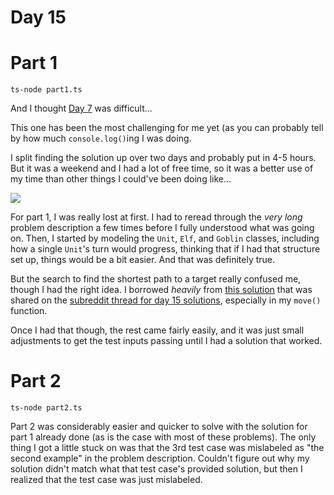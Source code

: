 # Day 15

# Part 1

    ts-node part1.ts

And I thought [Day 7](https://github.com/jdk2pq/adventOfCode2018/tree/master/day7) was difficult...

This one has been the most challenging for me yet (as you can probably tell by how much `console.log()`ing I was doing.
 
I split finding the solution up over two days and probably put in 4-5 hours. But it was a weekend and I had a lot of free time, so it was a better use of my time than other things I could've been doing like...

<img src="https://i.imgur.com/UY3f7CR.jpg">

For part 1, I was really lost at first. I had to reread through the _very long_ problem description a few times before I fully understood what was going on. Then, I started by modeling the `Unit`, `Elf`, and `Goblin` classes, including how a single `Unit`'s turn would progress, thinking that if I had that structure set up, things would be a bit easier. And that was definitely true.
 
But the search to find the shortest path to a target really confused me, though I had the right idea. I borrowed _heavily_ from [this solution](https://github.com/albertobastos/advent-of-code-2018-nodejs/blob/master/src/d15.js) that was shared on the [subreddit thread for day 15 solutions](https://www.reddit.com/r/adventofcode/comments/a6chwa/2018_day_15_solutions/), especially in my `move()` function. 

Once I had that though, the rest came fairly easily, and it was just small adjustments to get the test inputs passing until I had a solution that worked.

# Part 2
 
    ts-node part2.ts
    
Part 2 was considerably easier and quicker to solve with the solution for part 1 already done (as is the case with most of these problems). The only thing I got a little stuck on was that the 3rd test case was mislabeled as "the second example" in the problem description. Couldn't figure out why my solution didn't match what that test case's provided solution, but then I realized that the test case was just mislabeled.
